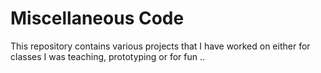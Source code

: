 # Miscellaneous Code
This repository contains various projects that I have worked on either for classes I was teaching, prototyping or for fun  ..


